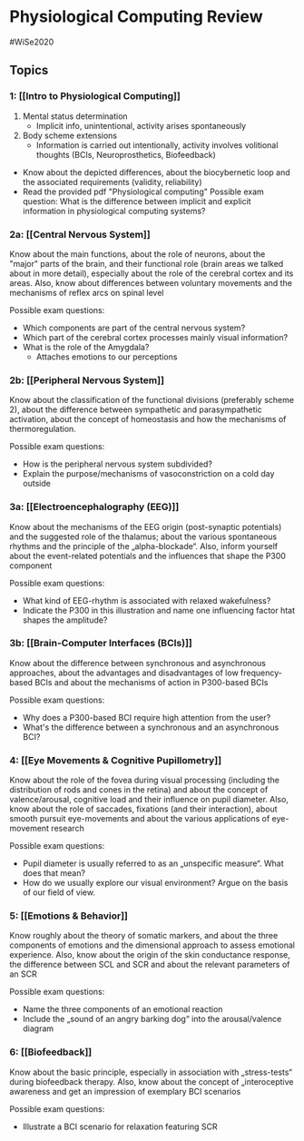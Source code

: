 # Physiological Computing Review
#WiSe2020 
## Topics
### 1: [[Intro to Physiological Computing]]
1.  Mental status determination
    -   Implicit info, unintentional, activity arises spontaneously
2.  Body scheme extensions
    -   Information is carried out intentionally, activity involves volitional thoughts (BCIs, Neuroprosthetics, Biofeedback)

-   Know about the depicted differences, about the biocybernetic loop and the associated requirements (validity, reliability)
-   Read the provided pdf "Physiological computing"
Possible exam question: What is the difference between implicit and explicit information in physiological computing systems?

### 2a: [[Central Nervous System]]
Know about the main functions, about the role of neurons, about the "major" parts of the brain, and their functional role (brain areas we talked about in more detail), especially about the role of the cerebral cortex and its areas. Also, know about differences between voluntary movements and the mechanisms of reflex arcs on spinal level

Possible exam questions:
-   Which components are part of the central nervous system?
-   Which part of the cerebral cortex processes mainly visual information?
-   What is the role of the Amygdala?
    -   Attaches emotions to our perceptions

### 2b: [[Peripheral Nervous System]]
Know about the classification of the functional divisions (preferably scheme 2), about the difference between sympathetic and parasympathetic activation, about the concept of homeostasis and how the mechanisms of thermoregulation.

Possible exam questions:
-   How is the peripheral nervous system subdivided?
-   Explain the purpose/mechanisms of vasoconstriction on a cold day outside

### 3a: [[Electroencephalography (EEG)]]
Know about the mechanisms of the EEG origin (post-synaptic potentials) and the suggested role of the thalamus; about the various spontaneous rhythms and the principle of the „alpha-blockade“. Also, inform yourself about the event-related potentials and the influences that shape the P300 component

Possible exam questions:
-   What kind of EEG-rhythm is associated with relaxed wakefulness?
-   Indicate the P300 in this illustration and name one influencing factor htat shapes the amplitude?

### 3b: [[Brain-Computer Interfaces (BCIs)]]
Know about the difference between synchronous and asynchronous approaches, about the advantages and disadvantages of low frequency-based BCIs and about the mechanisms of action in P300-based BCIs

Possible exam questions:
-   Why does a P300-based BCI require high attention from the user?
-   What's the difference between a synchronous and an asynchronous BCI?

### 4: [[Eye Movements & Cognitive Pupillometry]]
Know about the role of the fovea during visual processing (including the distribution of rods and cones in the retina) and about the concept of valence/arousal, cognitive load and their influence on pupil diameter. Also, know about the role of saccades, fixations (and their interaction), about smooth pursuit eye-movements and about the various applications of eye-movement research

Possible exam questions:
-   Pupil diameter is usually referred to as an „unspecific measure“. What does that mean?
-   How do we usually explore our visual environment? Argue on the basis of our field of view.

### 5: [[Emotions & Behavior]]
Know roughly about the theory of somatic markers, and about the three components of emotions and the dimensional approach to assess emotional experience. Also, know about the origin of the skin conductance response, the difference between SCL and SCR and about the relevant parameters of an SCR

Possible exam questions:

-   Name the three components of an emotional reaction
-   Include the „sound of an angry barking dog“ into the arousal/valence diagram

### 6: [[Biofeedback]]
Know about the basic principle, especially in association with „stress-tests“ during biofeedback therapy. Also, know about the concept of „interoceptive awareness and get an impression of exemplary BCI scenarios

Possible exam questions:
-   Illustrate a BCI scenario for relaxation featuring SCR
